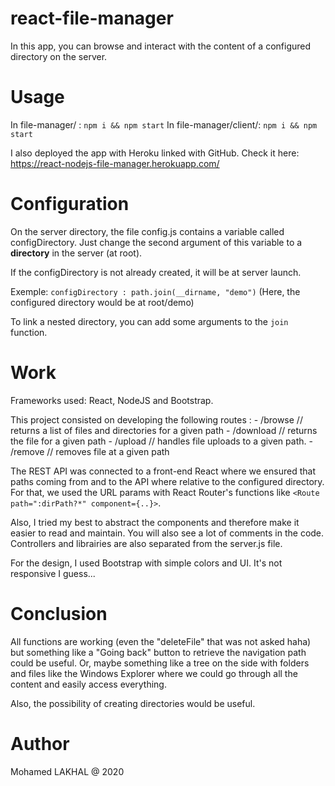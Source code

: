 # react-file-manager

In this app, you can browse and interact with the content of a configured directory on the server.

# Usage

In file-manager/ : `npm i && npm start`
In file-manager/client/: `npm i && npm start`

I also deployed the app with Heroku linked with GitHub.
Check it here:  https://react-nodejs-file-manager.herokuapp.com/

# Configuration

On the server directory, the file config.js contains a variable called configDirectory.
Just change the second argument of this variable to a **directory** in the server (at root).

If the configDirectory is not already created, it will be at server launch.

Exemple: `configDirectory : path.join(__dirname, "demo")` (Here, the configured directory would be at root/demo)

To link a nested directory, you can add some arguments to the `join` function.

# Work

Frameworks used: React, NodeJS and Bootstrap.

This project consisted on developing the following routes :
    - /browse // returns a list of files and directories for a given path
    - /download // returns the file for a given path
    - /upload // handles file uploads to a given path.
    - /remove // removes file at a given path

The REST API was connected to a front-end React where we ensured that paths coming from and to the API where relative to the
configured directory. For that, we used the URL params with React Router's functions like `<Route path=":dirPath?*" component={..}>`.

Also, I tried my best to abstract the components and therefore make it easier to read and maintain. You will also see a lot of comments in the code. Controllers and librairies are also separated from the server.js file.

For the design, I used Bootstrap with simple colors and UI. It's not responsive I guess...

# Conclusion

All functions are working (even the "deleteFile" that was not asked haha) but something like a "Going back" button to retrieve the navigation path could be useful. Or, maybe something like a tree on the side with folders and files like the Windows Explorer where we could go through all the content and easily access everything.

Also, the possibility of creating directories would be useful.

# Author

Mohamed LAKHAL @ 2020